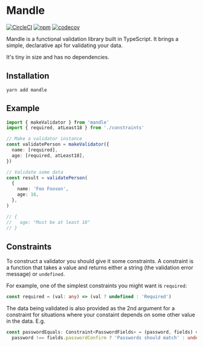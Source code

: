 # Mandle

[![CircleCI](https://img.shields.io/circleci/project/github/harrygr/mandle.svg?style=flat-square)](https://circleci.com/gh/harrygr/mandle) [![npm](https://img.shields.io/npm/v/mandle.svg?style=flat-square)](https://www.npmjs.com/package/mandle) [![codecov](https://codecov.io/gh/harrygr/mandle/branch/master/graph/badge.svg)](https://codecov.io/gh/harrygr/mandle)

Mandle is a functional validation library built in TypeScript. It brings a simple, declarative api for validating your data.

It's tiny in size and has no dependencies.

## Installation

```
yarn add mandle
```

## Example

```typescript
import { makeValidator } from 'mandle'
import { required, atLeast18 } from './constraints'

// Make a validator instance
const validatePerson = makeValidator({
  name: [required],
  age: [required, atLeast18],
})

// Validate some data
const result = validatePerson(
  {
    name: 'Foo Fooson',
    age: 16,
  },
)

// {
//   age: "Must be at least 18"
// }
```

## Constraints

To construct a validator you should give it some constraints. A constraint is a function that takes a value and returns either a string (the validation error message) or `undefined`.

For example, one of the simplest constraints you might want is `required`:

```typescript
const required = (val: any) => (val ? undefined : 'Required')
```

The data being validated is also provided as the 2nd argument for a constraint for situations where your constaint depends on some other value in the data. E.g.

```typescript
const passwordEquals: Constraint<PasswordFields> = (password, fields) =>
  password !== fields.passwordConfirm ? 'Passwords should match' : undefined
```
